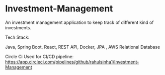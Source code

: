 # Investment-Management
An investment management application to keep track of different kind of investments.

Tech Stack:

Java, Spring Boot, React, REST API, Docker, JPA , AWS Relational Database

Circle Ci Used for CI/CD pipeline: https://app.circleci.com/pipelines/github/rahulsinha1/Investment-Management
